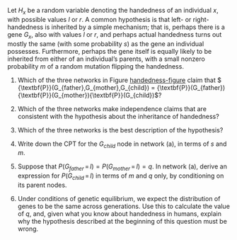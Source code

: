 

Let $H_x$ be a random variable denoting the
handedness of an individual $x$, with possible values $l$ or $r$. A
common hypothesis is that left- or right-handedness is inherited by a
simple mechanism; that is, perhaps there is a gene $G_x$, also with
values $l$ or $r$, and perhaps actual handedness turns out mostly the
same (with some probability $s$) as the gene an individual possesses.
Furthermore, perhaps the gene itself is equally likely to be inherited
from either of an individual’s parents, with a small nonzero probability
$m$ of a random mutation flipping the handedness.<br>

1.  Which of the three networks in
    Figure <a href="#">handedness-figure</a> claim that
    $ {\textbf{P}}(G_{father},G_{mother},G_{child}) = {\textbf{P}}(G_{father}){\textbf{P}}(G_{mother}){\textbf{P}}(G_{child})$?<br>

2.  Which of the three networks make independence claims that are
    consistent with the hypothesis about the inheritance of handedness?<br>

3.  Which of the three networks is the best description of the
    hypothesis?<br>

4.  Write down the CPT for the $G_{child}$ node in network (a), in
    terms of $s$ and $m$.<br>

5.  Suppose that
    $P(G_{father}{{\,=\,}}l)=P(G_{mother}{{\,=\,}}l)=q$. In
    network (a), derive an expression for $P(G_{child}{{\,=\,}}l)$
    in terms of $m$ and $q$ only, by conditioning on its parent nodes.<br>

6.  Under conditions of genetic equilibrium, we expect the distribution
    of genes to be the same across generations. Use this to calculate
    the value of $q$, and, given what you know about handedness in
    humans, explain why the hypothesis described at the beginning of
    this question must be wrong.<br>
